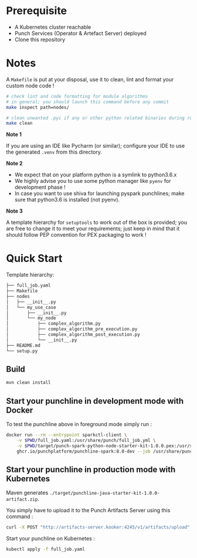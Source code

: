 # Prerequisite

- A Kubernetes cluster reachable
- Punch Services (Operator & Artefact Server) deployed
- Clone this repository

# Notes

A `Makefile` is put at your disposal, use it to clean, lint and format your custom node code !

```sh
# check lint and code formatting for module algorithms
# in general; you should launch this command before any commit
make inspect path=nodes/

# clean unwanted .pyc if any or other python related binaries during runtime execution
make clean
```

**Note 1**

If you are using an IDE like Pycharm (or similar); configure your IDE to use the generated `.venv` from this directory.

**Note 2**

- We expect that on your platform python is a symlink to python3.6.x
- We highly advise you to use some python manager like `pyenv` for development phase !
- In case you want to use shiva for launching pyspark punchlines; make sure that python3.6 is installed (not pyenv).

**Note 3**

A template hierarchy for `setuptools` to work out of the box is provided; you are free to change it to meet your
requirements; just keep in mind that it should follow PEP convention for PEX packaging to work !

# Quick Start

Template hierarchy:

```sh
├── full_job.yaml
├── Makefile
├── nodes
│   ├── __init__.py
│   └── my_use_case
│       ├── __init__.py
│       └── my_node
│           ├── complex_algorithm.py
│           ├── complex_algorithm_pre_execution.py
│           ├── complex_algorithm_post_execution.py
│           └── __init__.py
├── README.md
└── setup.py
```

## Build

```sh
mvn clean install
```

## Start your punchline in development mode with Docker

To test the punchline above in foreground mode simply run :

```sh
docker run --rm --entrypoint sparkctl-client \
    -v $PWD/full_job.yaml:/usr/share/punch/full_job.yml \
    -v $PWD/target/punch-spark-python-node-starter-kit-1.0.0.pex:/usr/share/punch/extlib/punch-spark-python-node-starter-kit-1.0.0.pex \
    ghcr.io/punchplatform/punchline-spark:8.0-dev --job /usr/share/punch/full_job.yml
```

## Start your punchline in production mode with Kubernetes

Maven generates `./target/punchline-java-starter-kit-1.0.0-artifact.zip`.

You simply have to upload it to the Punch Artifacts Server using this command :
```sh
curl -X POST "http://artifacts-server.kooker:4245/v1/artifacts/upload" -F artifact=@target/punchline-java-starter-kit-1.0.0-artifact.zip -F override=true
```

Start your punchline on Kubernetes :
```sh
kubectl apply -f full_job.yaml
```
